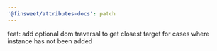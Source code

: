 ```yaml
---
'@finsweet/attributes-docs': patch
---
```


feat: add optional dom traversal to get closest target for cases where instance has not been added
